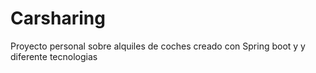 # Carsharing
Proyecto personal sobre alquiles de coches creado con Spring boot y y diferente tecnologias
